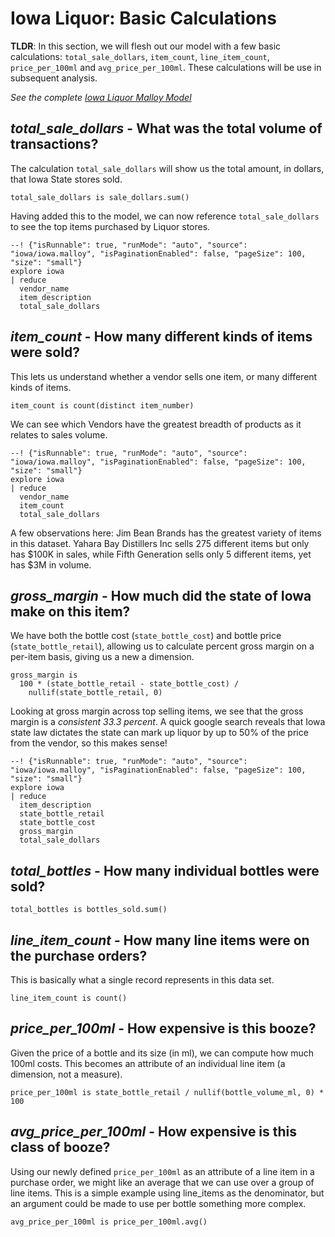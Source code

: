 # Iowa Liquor: Basic Calculations

**TLDR**: In this section, we will flesh out our model with a few basic calculations: `total_sale_dollars`, `item_count`, `line_item_count`, `price_per_100ml` and `avg_price_per_100ml`.  These calculations will be use in  subsequent analysis.

*See the complete [Iowa Liquor Malloy Model](source.md)*

## *total_sale_dollars* - What was the total volume of transactions?
The calculation `total_sale_dollars` will show us the total amount, in dollars, that Iowa State stores sold. 

```malloy
total_sale_dollars is sale_dollars.sum()
```
Having added this to the model, we can now reference `total_sale_dollars` to see the top items purchased by Liquor stores.

```malloy
--! {"isRunnable": true, "runMode": "auto", "source": "iowa/iowa.malloy", "isPaginationEnabled": false, "pageSize": 100, "size": "small"}
explore iowa
| reduce
  vendor_name
  item_description
  total_sale_dollars
```


## *item_count* - How many different kinds of items were sold? 
 This lets us understand whether a vendor sells one item, or many different kinds of items.  

```malloy
item_count is count(distinct item_number)
```

We can see which Vendors have the greatest breadth of products as it relates to sales volume.

```malloy
--! {"isRunnable": true, "runMode": "auto", "source": "iowa/iowa.malloy", "isPaginationEnabled": false, "pageSize": 100, "size": "small"}
explore iowa
| reduce
  vendor_name
  item_count
  total_sale_dollars
```

A few observations here: Jim Bean Brands has the greatest variety of items in this dataset. Yahara Bay Distillers Inc sells 275 different items but only has $100K in sales, while Fifth Generation sells only 5 different items, yet has $3M in volume.

## *gross_margin* - How much did the state of Iowa make on this item? 
We have both the bottle cost (`state_bottle_cost`) and bottle price (`state_bottle_retail`), allowing us to calculate percent gross margin on a per-item basis, giving us a new a dimension.

```malloy
gross_margin is 
  100 * (state_bottle_retail - state_bottle_cost) / 
    nullif(state_bottle_retail, 0) 
```

Looking at gross margin across top selling items, we see that the gross margin is a *consistent 33.3 percent*.  A quick google search reveals that Iowa state law dictates the state can mark up liquor by up to 50% of the price from the vendor, so this makes sense!

```malloy
--! {"isRunnable": true, "runMode": "auto", "source": "iowa/iowa.malloy", "isPaginationEnabled": false, "pageSize": 100, "size": "small"}
explore iowa
| reduce
  item_description
  state_bottle_retail
  state_bottle_cost
  gross_margin
  total_sale_dollars
```

## *total_bottles* - How many individual bottles were sold?

```malloy
total_bottles is bottles_sold.sum()
```

## *line_item_count* - How many line items were on the purchase orders?
This is basically what a single record represents in this data set.

```malloy
line_item_count is count()
```

## *price_per_100ml* - How expensive is this booze?
Given the price of a bottle and its size (in ml), we can compute how much 100ml costs.  This becomes an attribute of an individual line item (a dimension, not a measure).

```malloy
price_per_100ml is state_bottle_retail / nullif(bottle_volume_ml, 0) * 100
```

## *avg_price_per_100ml* - How expensive is this class of booze?
Using our newly defined `price_per_100ml` as an attribute of a line item in a purchase order, we might like an average that we can use over a group of line items.  This is a simple example using line_items as the denominator, but an argument could be made to use per bottle something more complex.

```malloy
avg_price_per_100ml is price_per_100ml.avg()
```